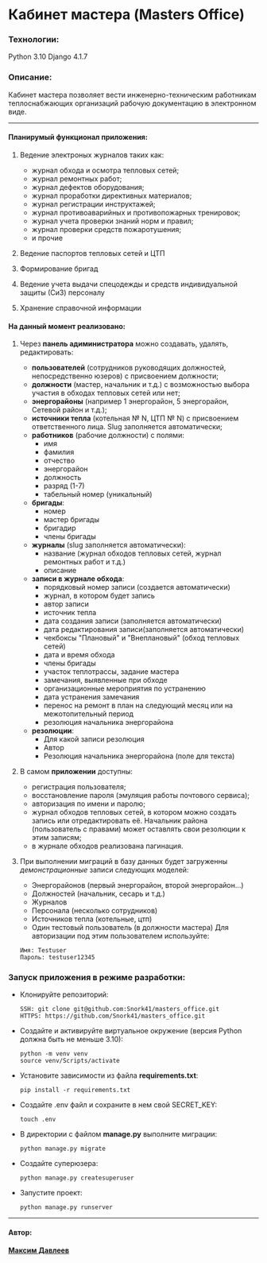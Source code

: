 # Кабинет мастера (Masters Office)

### Технологии:
Python 3.10
Django 4.1.7

### Описание:

Кабинет мастера позволяет вести инженерно-техническим работникам теплоснабжающих организаций рабочую документацию в электронном виде.

<hr>

#### Планирумый функционал приложения:

1. Ведение электроных журналов таких как: 
    - журнал обхода и осмотра тепловых сетей;
    - журнал ремонтных работ;
    - журнал дефектов оборудования;
    - журнал проработки директивных материалов;
    - журнал регистрации инструктажей;
    - журнал противоаварийных и противопожарных тренировок;
    - журнал учета проверки знаний норм и правил;
    - журнал проверки средств пожаротушения;
    - и прочие

2. Ведение паспортов тепловых сетей и ЦТП
3. Формирование бригад
4. Ведение учета выдачи спецодежды и средств индивидуальной защиты (СиЗ) персоналу
5. Хранение справочной информации

#### На данный момент реализовано:
1. Через **панель адиминистратора** можно создавать, удалять, редактировать:
    - **пользователей** (сотрудников руководящих должностей, непосредственно юзеров) с присвоением должности;
    - **должности** (мастер, начальник и т.д.) с возможностью выбора участия в обходах тепловых сетей или нет;
    - **энергорайоны** (например 1 энергорайон, 5 энергорайон, Сетевой район и т.д.);
    - **источники тепла** (котельная № N, ЦТП № N) с присвоением ответственного лица. Slug заполняется автоматически;
    - **работников** (рабочие должности) с полями:
        - имя
        - фамилия
        - отчество
        - энергорайон
        - должность
        - разряд (1-7)
        - табельный номер (уникальный)
    - **бригады**:
        - номер
        - мастер бригады
        - бригадир
        - члены бригады
    - **журналы** (slug заполняется автоматически):
        - название (журнал обходов тепловых сетей, журнал ремонтных работ и т.д.)
        - описание
    - **записи в журнале обхода**:
        - порядковый номер записи (создается автоматически)
        - журнал, в котором будет запись
        - автор записи
        - источник тепла
        - дата создания записи (заполняется автоматически)
        - дата редактирования записи(заполняется автоматически)
        - чекбоксы "Плановый" и "Внеплановый" (обход тепловых сетей)
        - дата и время обхода
        - члены бригады
        - участок теплотрассы, задание мастера
        - замечания, выявленные при обходе
        - организационные мероприятия по устранению
        - дата устранения замечания
        - перенос на ремонт в план на следующий месяц или на межотопительный период
        - резолюция начальника энергорайона
    - **резолюции**:
        - Для какой записи резолюция
        - Автор
        - Резолюция начальника энергорайона (поле для текста)

2. В самом **приложении** доступны:
    - регистрация пользователя;
    - восстановление пароля (эмуляция работы почтового сервиса);
    - авторизация по имени и паролю;
    - журнал обходов тепловых сетей, в котором можно создать запись или отредактировать её. Начальник района (пользователь с правами) может оставлять свои резолюции к этим записям;
    - в журнале обходов реализована пагинация.

3. При выполнении миграций в базу данных будет загруженны _демонстрационные_ записи следующих моделей:
    - Энергорайонов (первый энергорайон, второй энергорайон...)
    - Должностей (начальник, сесарь и т.д.)
    - Журналов
    - Персонала (несколько сотрудников)
    - Источников тепла (котельные, цтп)
    - Один тестовый пользователь (в должности мастера)
    Для авторизации под этим пользователем используйте:
    ```
    Имя: Testuser 
    Пароль: testuser12345
    ```

### Запуск приложения в режиме разработки:
- Клонируйте репозиторий:
    ```
    SSH: git clone git@github.com:Snork41/masters_office.git
    HTTPS: https://github.com/Snork41/masters_office.git
    ```
- Создайте и активируйте виртуальное окружение (версия Python должна быть не меньше 3.10):
    ```
    python -m venv venv
    source venv/Scripts/activate
    ```
- Установите зависимости из файла __requirements.txt__:
    ```
    pip install -r requirements.txt
    ```
- Создайте .env файл и сохраните в нем свой SECRET_KEY:
    ```
    touch .env
    ```
- В директории с файлом **manage.py** выполните миграции:
    ```
    python manage.py migrate
    ```
- Создайте суперюзера:
    ```
    python manage.py createsuperuser
    ```
- Запустите проект:
    ```
    python manage.py runserver
    ```

---
#### Автор:
__[Максим Давлеев](https://github.com/Snork41)__
